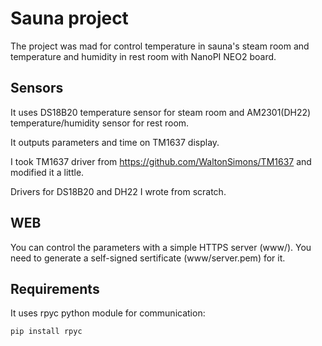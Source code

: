 # Sauna project

The project was mad for control temperature in sauna's steam room and
temperature and humidity in rest room with NanoPI NEO2 board.

## Sensors
It uses DS18B20 temperature sensor for steam room and AM2301(DH22)
temperature/humidity sensor for rest room.

It outputs parameters and time on TM1637 display.

I took TM1637 driver from https://github.com/WaltonSimons/TM1637 and 
modified it a little.

Drivers for DS18B20 and DH22 I wrote from scratch.

## WEB
You can control the parameters with a simple HTTPS server (www/). You need
to generate a self-signed sertificate (www/server.pem) for it.

## Requirements
It uses rpyc python module for communication:
```
pip install rpyc
```
